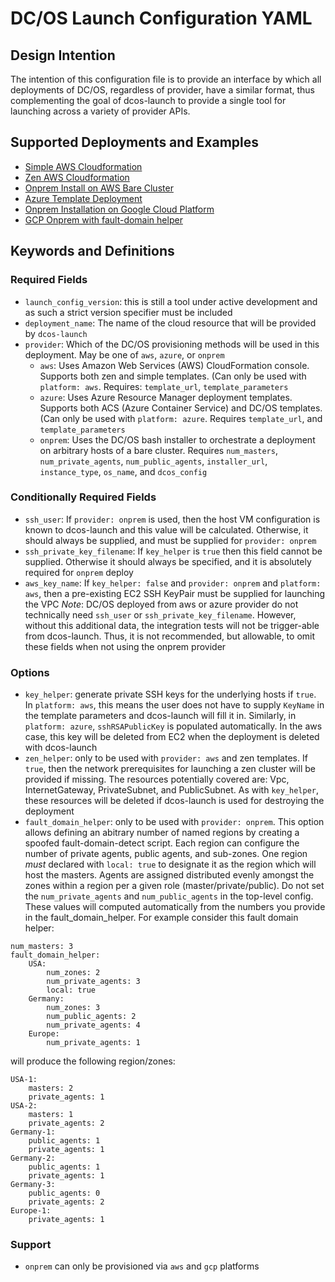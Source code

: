 # DC/OS Launch Configuration YAML
## Design Intention
The intention of this configuration file is to provide an interface by which
all deployments of DC/OS, regardless of provider, have a similar format, thus
complementing the goal of dcos-launch to provide a single tool for launching
across a variety of provider APIs.

## Supported Deployments and Examples
- [Simple AWS Cloudformation](aws-cf.yaml)
- [Zen AWS Cloudformation](aws-zen-cf.yaml)
- [Onprem Install on AWS Bare Cluster](aws-onprem.yaml)
- [Azure Template Deployment](azure.yaml)
- [Onprem Installation on Google Cloud Platform](gcp-onprem-with-helper.yaml)
- [GCP Onprem with fault-domain helper](gcp-onprem-with-fd-helper.yaml)

## Keywords and Definitions
### Required Fields
* `launch_config_version`: this is still a tool under active development and as such a strict version specifier must be included
* `deployment_name`: The name of the cloud resource that will be provided by `dcos-launch`
* `provider`: Which of the DC/OS provisioning methods will be used in this deployment. May be one of `aws`, `azure`, or `onprem`
  * `aws`: Uses Amazon Web Services (AWS) CloudFormation console. Supports both zen and simple templates. (Can only be used with `platform: aws`. Requires: `template_url`, `template_parameters`
  * `azure`: Uses Azure Resource Manager deployment templates. Supports both ACS (Azure Container Service) and DC/OS templates. (Can only be used with `platform: azure`. Requires `template_url`, and `template_parameters`
  * `onprem`: Uses the DC/OS bash installer to orchestrate a deployment on arbitrary hosts of a bare cluster. Requires `num_masters`, `num_private_agents`, `num_public_agents`, `installer_url`, `instance_type`, `os_name`, and `dcos_config`

### Conditionally Required Fields
* `ssh_user`: If `provider: onprem` is used, then the host VM configuration is known to dcos-launch and this value will be calculated. Otherwise, it should always be supplied, and must be supplied for `provider: onprem`
* `ssh_private_key_filename`: If `key_helper` is `true` then this field cannot be supplied. Otherwise it should always be specified, and it is absolutely required for `onprem` deploy
* `aws_key_name`: If `key_helper: false` and `provider: onprem` and `platform: aws`, then a pre-existing EC2 SSH KeyPair must be supplied for launching the VPC
_Note_: DC/OS deployed from aws or azure provider do not technically need `ssh_user` or `ssh_private_key_filename`. However, without this additional data, the integration tests will not be trigger-able from dcos-launch. Thus, it is not recommended, but allowable, to omit these fields when not using the onprem provider

### Options
* `key_helper`: generate private SSH keys for the underlying hosts if `true`. In `platform: aws`, this means the user does not have to supply `KeyName` in the template parameters and dcos-launch will fill it in. Similarly, in `platform: azure`, `sshRSAPublicKey` is populated automatically. In the aws case, this key will be deleted from EC2 when the deployment is deleted with dcos-launch
* `zen_helper`: only to be used with `provider: aws` and zen templates. If `true`, then the network prerequisites for launching a zen cluster will be provided if missing. The resources potentially covered are: Vpc, InternetGateway, PrivateSubnet, and PublicSubnet. As with `key_helper`, these resources will be deleted if dcos-launch is used for destroying the deployment
* `fault_domain_helper`: only to be used with `provider: onprem`. This option allows defining an abitrary number of named regions by creating a spoofed fault-domain-detect script. Each region can configure the number of private agents, public agents, and sub-zones. One region *must* declared with `local: true` to designate it as the region which will host the masters. Agents are assigned distributed evenly amongst the zones within a region per a given role (master/private/public). Do not set the `num_private_agents` and `num_public_agents` in the top-level config. These values will computed automatically from the numbers you provide in the fault_domain_helper.
For example consider this fault domain helper:
```
num_masters: 3
fault_domain_helper:
    USA:
        num_zones: 2
        num_private_agents: 3
        local: true
    Germany:
        num_zones: 3
        num_public_agents: 2
        num_private_agents: 4
    Europe:
        num_private_agents: 1
```
will produce the following region/zones:
```
USA-1:
    masters: 2
    private_agents: 1
USA-2:
    masters: 1
    private_agents: 2
Germany-1:
    public_agents: 1
    private_agents: 1
Germany-2:
    public_agents: 1
    private_agents: 1
Germany-3:
    public_agents: 0
    private_agents: 2
Europe-1:
    private_agents: 1
```

### Support
* `onprem` can only be provisioned via `aws` and `gcp` platforms
